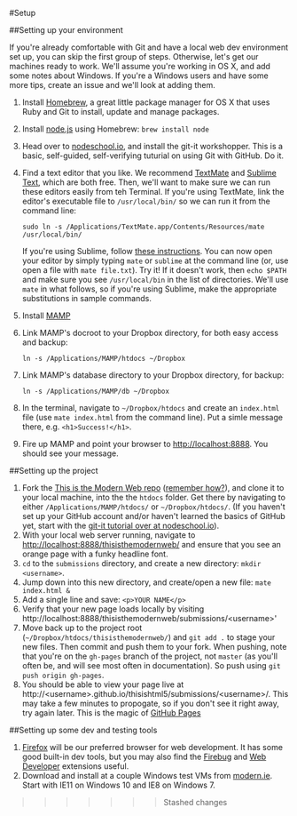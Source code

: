 #Setup

##Setting up your environment

If you're already comfortable with Git and have a local web dev environment set up, you can skip the first group of steps. Otherwise, let's get our machines ready to work. We'll assume you're working in OS X, and add some notes about Windows. If you're a Windows users and have some more tips, create an issue and we'll look at adding them.

1. Install [Homebrew](http://brew.sh), a great little package manager for OS X that uses Ruby and Git to install, update and manage packages.
2. Install [node.js](https://nodejs.org) using Homebrew: `brew install node`
3. Head over to [nodeschool.io](http://nodeschool.io/#workshopper-list), and install the git-it workshopper. This is a basic, self-guided, self-verifying tuturial on using Git with GitHub. Do it.
4. Find a text editor that you like. We recommend [TextMate](https://macromates.com) and [Sublime Text](http://www.sublimetext.com), which are both free. Then, we'll want to make sure we can run these editors easily from teh Terminal. If you're using TextMate, link the editor's executable file to `/usr/local/bin/` so we can run it from the command line:

	```
	sudo ln -s /Applications/TextMate.app/Contents/Resources/mate /usr/local/bin/
	```
	If you're using Sublime, follow [these instructions](https://gist.github.com/artero/1236170). You can now open your editor by simply typing `mate` or `sublime` at the command line (or, use open a file with `mate file.txt`). Try it! If it doesn't work, then `echo $PATH` and make sure you see `/usr/local/bin` in the list of directories. We'll use `mate` in what follows, so if you're using Sublime, make the appropriate substitutions in sample commands.
5. Install [MAMP](https://www.mamp.info/en/)
6. Link MAMP's docroot to your Dropbox directory, for both easy access and backup:

	```
	ln -s /Applications/MAMP/htdocs ~/Dropbox
	```
7. Link MAMP's database directory to your Dropbox directory, for backup:
	```
	ln -s /Applications/MAMP/db ~/Dropbox
	```
8. In the terminal, navigate to `~/Dropbox/htdocs` and create an `index.html` file (use `mate index.html` from the command line). Put a simle message there, e.g. `<h1>Success!</h1>`.
9. Fire up MAMP and point your browser to [http://localhost:8888](http://localhost:8888). You should see your message.

##Setting up the project

1. Fork the [This is the Modern Web repo](https://github.com/chrisbay/thisisthemodernweb) ([remember how?](https://help.github.com/articles/fork-a-repo/)), and clone it to your local machine, into the the `htdocs` folder. Get there by navigating to either `/Applications/MAMP/htdocs/` or `~/Dropbox/htdocs/`. (If you haven't set up your GitHub account and/or haven't learned the basics of GitHub yet, start with the [git-it tutorial over at nodeschool.io](http://nodeschool.io)).
3. With your local web server running, navigate to [http://localhost:8888/thisisthemodernweb/](http://localhost:8888/thisisthemodernweb/) and ensure that you see an orange page with a funky headline font.
4. `cd` to the `submissions` directory, and create a new directory: `mkdir <username>`.
5. Jump down into this new directory, and create/open a new file: `mate index.html &`
6. Add a single line and save: `<p>YOUR NAME</p>`
7. Verify that your new page loads locally by visiting http://localhost:8888/thisisthemodernweb/submissions/&lt;username&gt;'
8. Move back up to the project root (`~/Dropbox/htdocs/thisisthemodernweb/`) and `git add .` to stage your new files. Then commit and push them to your fork. When pushing, note that you're on the `gh-pages` branch of the project, not `master` (as you'll often be, and will see most often in documentation). So push using `git push origin gh-pages`.
9. You should be able to view your page live at http://&lt;username&gt;.github.io/thisishtml5/submissions/&lt;username&gt;/. This may take a few minutes to propogate, so if you don't see it right away, try again later. This is the magic of [GitHub Pages](https://pages.github.com)

##Setting up some dev and testing tools

1. [Firefox](https://www.mozilla.org/en-US/firefox/new/) will be our preferred browser for web development. It has some good built-in dev tools, but you may also find the [Firebug](https://addons.mozilla.org/en-us/firefox/addon/firebug/) and [Web Developer](https://addons.mozilla.org/en-us/firefox/addon/web-developer/) extensions useful.
2. Download and install at a couple Windows test VMs from [modern.ie](https://www.modern.ie/en-us/virtualization-tools). Start with IE11 on Windows 10 and IE8 on Windows 7.
>>>>>>> Stashed changes
